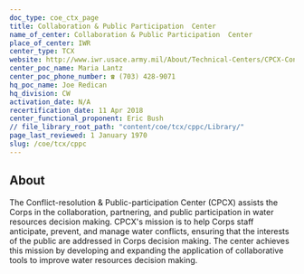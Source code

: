```yaml
---
doc_type: coe_ctx_page 
title: Collaboration & Public Participation  Center
name_of_center: Collaboration & Public Participation  Center
place_of_center: IWR
center_type: TCX
website: http://www.iwr.usace.army.mil/About/Technical-Centers/CPCX-Conflict-Resolution-Public-Participation/
center_poc_name: Maria Lantz
center_poc_phone_number: ☎ (703) 428-9071
hq_poc_name: Joe Redican
hq_division: CW
activation_date: N/A
recertification_date: 11 Apr 2018
center_functional_proponent: Eric Bush
// file_library_root_path: "content/coe/tcx/cppc/Library/" 
page_last_reviewed: 1 January 1970 
slug: /coe/tcx/cppc
---
```


## About 

The Conflict-resolution & Public-participation Center (CPCX) assists the Corps in the collaboration, partnering, and public participation in water resources decision making. CPCX's mission is to help Corps staff anticipate, prevent, and manage water conflicts, ensuring that the interests of the public are addressed in Corps decision making. The center achieves this mission by developing and expanding the application of collaborative tools to improve water resources decision making. 

 
